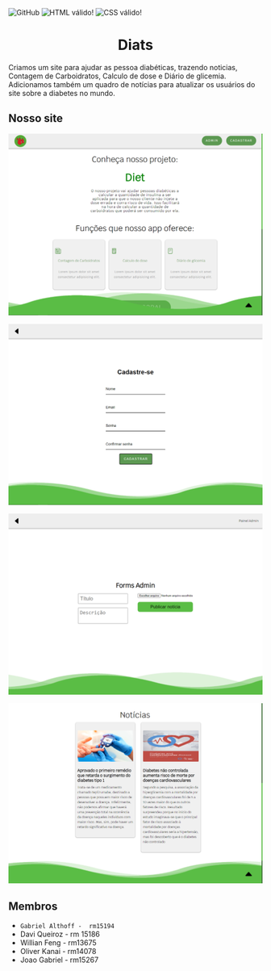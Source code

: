 ![GitHub](https://img.shields.io/github/license/dav1s0707/2emia-projeto) <img src="https://img.shields.io/w3c-validation/html?targetUrl=https%3A%2F%2Fdav1s0707.github.io%2F2emia-projeto%2Findex.html" alt="HTML válido!" /> <img style="border:0;width:88px;height:31px" src="https://jigsaw.w3.org/css-validator/images/vcss-blue" alt="CSS válido!" />

<h1 align="center">Diats </h1>


Criamos um site para ajudar as pessoa diabéticas, trazendo noticias, Contagem de Carboidratos, Calculo de dose e Diário de glicemia. Adicionamos também um quadro de notícias para atualizar os usuários do site sobre a diabetes no mundo.


## Nosso site

![plot](images/tela-print.png)

![plot](images/tela-print-login.png)

![plot](images/forms-admin.PNG)

![plot](images/noticias.PNG)

## Membros
- `Gabriel Althoff -  rm15194`
- Davi Queiroz - rm 15186
- Willian Feng - rm13675
- Oliver Kanai - rm14078
- Joao Gabriel - rm15267
